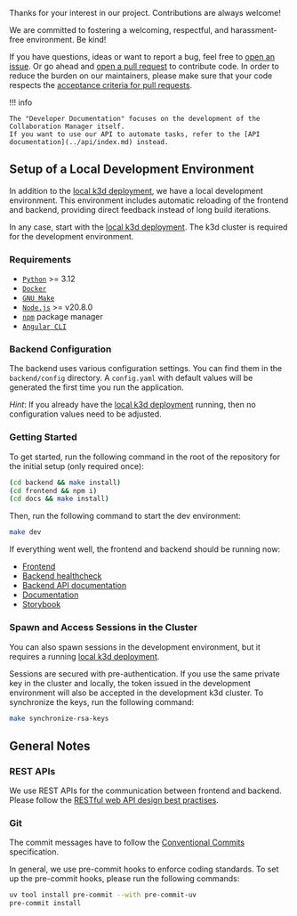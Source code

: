 <!--
 ~ SPDX-FileCopyrightText: Copyright DB InfraGO AG and contributors
 ~ SPDX-License-Identifier: Apache-2.0
 -->

Thanks for your interest in our project. Contributions are always welcome!

We are committed to fostering a welcoming, respectful, and harassment-free
environment. Be kind!

If you have questions, ideas or want to report a bug, feel free to
[open an issue](https://github.com/DSD-DBS/capella-collab-manager/issues). Or
go ahead and
[open a pull request](https://github.com/DSD-DBS/capella-collab-manager/pulls)
to contribute code. In order to reduce the burden on our maintainers, please
make sure that your code respects the
[acceptance criteria for pull requests](./pull_requests.md).

!!! info

    The "Developer Documentation" focuses on the development of the Collaboration Manager itself.
    If you want to use our API to automate tasks, refer to the [API documentation](../api/index.md) instead.

## Setup of a Local Development Environment

In addition to the
[local k3d deployment](https://github.com/DSD-DBS/capella-collab-manager#running-locally-with-k3d),
we have a local development environment. This environment includes automatic
reloading of the frontend and backend, providing direct feedback instead of
long build iterations.

In any case, start with the
[local k3d deployment](https://github.com/DSD-DBS/capella-collab-manager#running-locally-with-k3d).
The k3d cluster is required for the development environment.

### Requirements

- [`Python`](https://www.python.org/) >= 3.12
- [`Docker`](https://www.docker.com/)
- [`GNU Make`](https://www.gnu.org/software/make/)
- [`Node.js`](https://nodejs.org/en) >= v20.8.0
- [`npm`](https://www.npmjs.com/) package manager
- [`Angular CLI`](https://angular.dev/tools/cli/setup-local#install-the-angular-cli)

### Backend Configuration

The backend uses various configuration settings. You can find them in the
`backend/config` directory. A `config.yaml` with default values will be
generated the first time you run the application.

_Hint_: If you already have the
[local k3d deployment](https://github.com/DSD-DBS/capella-collab-manager#running-locally-with-k3d)
running, then no configuration values need to be adjusted.

### Getting Started

To get started, run the following command in the root of the repository for the
initial setup (only required once):

```zsh
(cd backend && make install)
(cd frontend && npm i)
(cd docs && make install)
```

Then, run the following command to start the dev environment:

```zsh
make dev
```

If everything went well, the frontend and backend should be running now:

- [Frontend](http://localhost:4200)
- [Backend healthcheck](http://localhost:8000/healthcheck)
- [Backend API documentation](http://localhost:8000/docs)
- [Documentation](http://localhost:8081)
- [Storybook](http://localhost:6006)

### Spawn and Access Sessions in the Cluster

You can also spawn sessions in the development environment, but it requires a
running
[local k3d deployment](https://github.com/DSD-DBS/capella-collab-manager#running-locally-with-k3d).

Sessions are secured with pre-authentication. If you use the same private key
in the cluster and locally, the token issued in the development environment
will also be accepted in the development k3d cluster. To synchronize the keys,
run the following command:

```zsh
make synchronize-rsa-keys
```

## General Notes

### REST APIs

We use REST APIs for the communication between frontend and backend. Please
follow the
[RESTful web API design best practises](https://docs.microsoft.com/en-us/azure/architecture/best-practices/api-design).

### Git

The commit messages have to follow the
[Conventional Commits](https://www.conventionalcommits.org/en/v1.0.0/#specification)
specification.

In general, we use pre-commit hooks to enforce coding standards. To set up the
pre-commit hooks, please run the following commands:

```zsh
uv tool install pre-commit --with pre-commit-uv
pre-commit install
```

